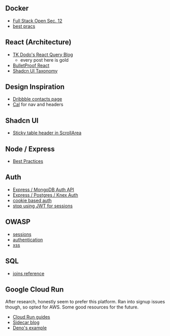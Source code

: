 ## Docker

- [Full Stack Open Sec. 12](https://fullstackopen.com/en/part12)
- [best pracs](https://snyk.io/blog/10-best-practices-to-containerize-nodejs-web-applications-with-docker/)

## React (Architecture)

- [TK Dodo's React Query Blog](https://tkdodo.eu/blog/practical-react-query)
  - every post here is gold
- [BulletProof React](https://github.com/alan2207/bulletproof-react)
- [Shadcn UI Taxonomy](https://github.com/shadcn/taxonomy)

## Design Inspiration

- [Dribbble contacts page](https://dribbble.com/shots/20734955-CRM-Contacts-Page)
- [Cal](https://cal.com/) for nav and headers

## Shadcn UI

- [Sticky table header in ScrollArea](https://github.com/shadcn-ui/ui/issues/1151#issuecomment-1746339659)

## Node / Express

- [Best Practices](https://github.com/goldbergyoni/nodebestpractices)

## Auth

- [Express / MongoDB Auth API](https://github.com/0xcire/typescript_api)
- [Express / Postgres / Knex Auth](https://gist.github.com/laurenfazah/f9343ae8577999d301334fc68179b485)
- [cookie based auth](https://stackoverflow.com/questions/17769011/how-does-cookie-based-authentication-work)
- [stop using JWT for sessions](http://cryto.net/~joepie91/blog/2016/06/13/stop-using-jwt-for-sessions/)

## OWASP

- [sessions](https://cheatsheetseries.owasp.org/cheatsheets/Session_Management_Cheat_Sheet.html)
- [authentication](https://cheatsheetseries.owasp.org/cheatsheets/Authentication_Cheat_Sheet.html)
- [xss](https://cheatsheetseries.owasp.org/cheatsheets/Cross_Site_Scripting_Prevention_Cheat_Sheet.html)

## SQL

- [joins reference](https://stackoverflow.com/questions/25685545/how-to-return-rows-from-left-table-not-found-in-right-table)

## Google Cloud Run

After research, honestly seem to prefer this platform. Ran into signup issues though, so opted for AWS. Some good resources for the future.

- [Cloud Run guides](https://cloud.google.com/run/docs/overview/what-is-cloud-run)
- [Sidecar blog](https://cloud.google.com/blog/products/serverless/cloud-run-now-supports-multi-container-deployments)
- [Deno's example](https://docs.deno.com/runtime/manual/advanced/deploying_deno/google_cloud_run#create-dockerfile-and-docker-composeyml)

